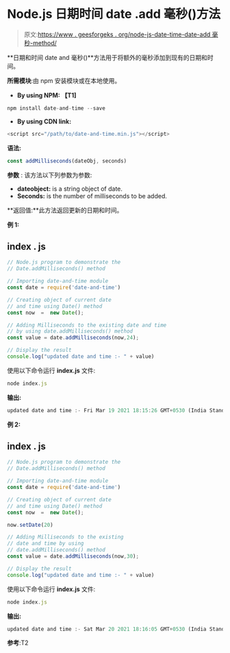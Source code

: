 # Node.js 日期时间 date .add 毫秒()方法

> 原文:[https://www . geesforgeks . org/node-js-date-time-date-add 毫秒-method/](https://www.geeksforgeeks.org/node-js-date-and-time-date-addmilliseconds-method/)

**日期和时间 date and 毫秒()**方法用于将额外的毫秒添加到现有的日期和时间。

**所需模块**:由 npm 安装模块或在本地使用。

*   **By using NPM: 【T1]**

```js
npm install date-and-time --save
```

*   **By using CDN link:**

```js
<script src="/path/to/date-and-time.min.js"></script>
```

**语法:**

```js
const addMilliseconds(dateObj, seconds)
```

**参数** : 该方法以下列参数为参数:

*   **dateobject:** is a string object of date.
*   **Seconds:** is the number of milliseconds to be added.

**返回值:**此方法返回更新的日期和时间。

**例 1:**

## index . js

```js
// Node.js program to demonstrate the  
// Date.addMilliseconds() method

// Importing date-and-time module
const date = require('date-and-time')

// Creating object of current date
// and time using Date() method
const now  =  new Date();

// Adding Milliseconds to the existing date and time
// by using date.addMilliseconds() method
const value = date.addMilliseconds(now,24);

// Display the result
console.log("updated date and time :- " + value)
```

使用以下命令运行 **index.js** 文件:

```js
node index.js
```

**输出:**

```js
updated date and time :- Fri Mar 19 2021 18:15:26 GMT+0530 (India Standard Time)
```

**例 2:**

## index . js

```js
// Node.js program to demonstrate the  
// Date.addMilliseconds() method

// Importing date-and-time module
const date = require('date-and-time')

// Creating object of current date 
// and time using Date() method
const now  =  new Date();

now.setDate(20)

// Adding Milliseconds to the existing
// date and time by using
// date.addMilliseconds() method
const value = date.addMilliseconds(now,30);

// Display the result
console.log("updated date and time :- " + value)
```

使用以下命令运行 **index.js** 文件:

```js
node index.js
```

**输出:**

```js
updated date and time :- Sat Mar 20 2021 18:16:05 GMT+0530 (India Standard Time)
```

**参考**:T2